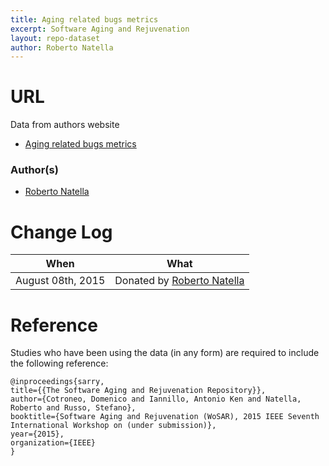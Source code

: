 ```yaml
---
title: Aging related bugs metrics
excerpt: Software Aging and Rejuvenation
layout: repo-dataset
author: Roberto Natella
---
```


# URL
 Data from authors website
 
  - [Aging related bugs metrics](http://wpage.unina.it/roberto.natella/datasets/aging_related_bugs_metrics/)
  
### Author(s)

+ [Roberto Natella](mailto:roberto.natella@unina.it)

# Change Log

When | What
---- | ----
August 08th, 2015 | Donated by [Roberto Natella](mailto:roberto.natella@unina.it)

# Reference
Studies who have been using the data (in any form) are required to include the following reference:
``` 
@inproceedings{sarry,
title={{The Software Aging and Rejuvenation Repository}},
author={Cotroneo, Domenico and Iannillo, Antonio Ken and Natella, Roberto and Russo, Stefano},
booktitle={Software Aging and Rejuvenation (WoSAR), 2015 IEEE Seventh International Workshop on (under submission)},
year={2015},
organization={IEEE}
}
```